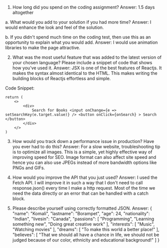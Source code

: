 1.	How long did you spend on the coding assignment? 
Answer: 1.5 days altogether

a.	What would you add to your solution if you had more time?
Answer: I would enhance the look and feel of the solution.

b.	If you didn't spend much time on the coding test, then use this as an opportunity to explain what you would add.
Answer: I would use animation libraries to make the page attractive.

2.	What was the most useful feature that was added to the latest version of your chosen language? Please include a snippet of code that shows how you've used it.
Answer: JSX is one of the best features of Reactjs. It makes the syntax almost identical to the HTML. This makes writing the building blocks of Reactjs effortless and simple. 

Code Snippet: 

    return (
        <>
            <div>
                Search for Books <input onChange={e => setSearchKey(e.target.value)} /> <button onClick={onSearch} > Search </button>
            </div>
        </>
    )

3.	How would you track down a performance issue in production? Have you ever had to do this?
Answer: For a slow website, troubleshooting tip is to optimize all images. This is a simple, yet highly effective way of improving speed for SEO. Image format can also affect site speed and hence you can also use JPEGs instead of more bandwidth options like PNGs and GIFs.


4.	How would you improve the API that you just used?
Answer: I used the Fetch API. I will improve it in such a way that I don't need to call response.json() every time I make a http request. Most of the time we need the data directly or an error that can be handled with a catch block.

5.	Please describe yourself using correctly formatted JSON.
Answer:
{
  "name": "Komali",
  "lastname": "Borampet",
  "age": 24,
  "nationality": "Indian",
  "livesin": "Canada",
  "passions": [
    "Programming",
    "Learning something new",
    "Doing great creative work"
  ],
  "interests": [
    "Music",
    "Watching movies"
  ],
  "dreams": [
    "To make this world a better place!"
  ],
  "believes": [
    "That we should all have a chance in life, we should not be judged because of our color, ethnicity and educational background!"
  ]
}